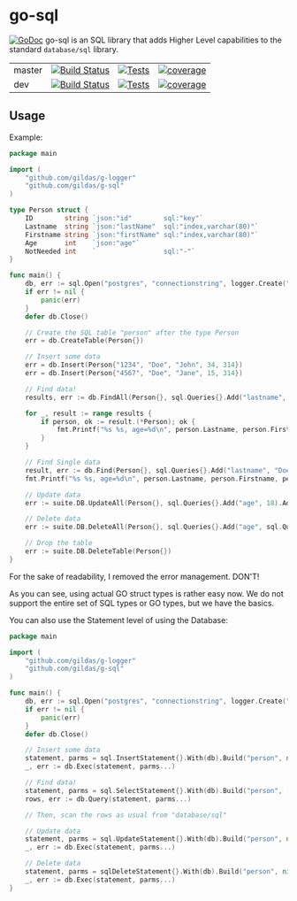 # go-sql

[![GoDoc](https://godoc.org/github.com/gildas/go-sql?status.svg)](https://godoc.org/github.com/gildas/go-sql)
go-sql is an SQL library that adds Higher Level capabilities to the standard `database/sql` library.

|  |   |   |   |
---|---|---|---|
master | [![Build Status](https://dev.azure.com/keltiek/gildas/_apis/build/status/gildas.go-sql?branchName=master)](https://dev.azure.com/keltiek/gildas/_build/latest?definitionId=5&branchName=master) | [![Tests](https://img.shields.io/azure-devops/tests/keltiek/gildas/5/master)](https://dev.azure.com/keltiek/gildas/_build/latest?definitionId=5&branchName=master) | [![coverage](https://img.shields.io/azure-devops/coverage/keltiek/gildas/5/master)](https://dev.azure.com/keltiek/gildas/_build/latest?definitionId=5&branchName=master&view=codecoverage-tab)  
dev | [![Build Status](https://dev.azure.com/keltiek/gildas/_apis/build/status/gildas.go-sql?branchName=dev)](https://dev.azure.com/keltiek/gildas/_build/latest?definitionId=5&branchName=dev) | [![Tests](https://img.shields.io/azure-devops/tests/keltiek/gildas/5/dev)](https://dev.azure.com/keltiek/gildas/_build/latest?definitionId=5&branchName=dev) | [![coverage](https://img.shields.io/azure-devops/coverage/keltiek/gildas/5/dev)](https://dev.azure.com/keltiek/gildas/_build/latest?definitionId=5&branchName=dev&view=codecoverage-tab)  

## Usage

Example:  
```go
package main

import (
    "github.com/gildas/g-logger"
    "github.com/gildas/g-sql"
)

type Person struct {
    ID        string `json:"id"        sql:"key"`
    Lastname  string `json:"lastName"  sql:"index,varchar(80)"`
    Firstname string `json:"firstName" sql:"index,varchar(80)"`
    Age       int    `json:"age"`
    NotNeeded int    `                 sql:"-"`
}

func main() {
    db, err := sql.Open("postgres", "connectionstring", logger.Create("MYAPP"))
    if err != nil {
        panic(err)
    }
    defer db.Close()

    // Create the SQL table "person" after the type Person
    err = db.CreateTable(Person{})

    // Insert some data
    err = db.Insert(Person{"1234", "Doe", "John", 34, 314})
    err = db.Insert(Person{"4567", "Doe", "Jane", 15, 314})

    // Find data!
    results, err := db.FindAll(Person{}, sql.Queries{}.Add("lastname", "Doe"))

    for _, result := range results {
        if person, ok := result.(*Person); ok {
            fmt.Printf("%s %s, age=%d\n", person.Lastname, person.Firstname, person.Age)
        }
    }

    // Find Single data
    result, err := db.Find(Person{}, sql.Queries{}.Add("lastname", "Doe").Add("age", sql.QueryGreater, 18))
    fmt.Printf("%s %s, age=%d\n", person.Lastname, person.Firstname, person.Age)

    // Update data
	err := suite.DB.UpdateAll(Person{}, sql.Queries{}.Add("age", 18).Add("age", sql.QuerySet, 25))

    // Delete data
	err := suite.DB.DeleteAll(Person{}, sql.Queries{}.Add("age", sql.QueryGreater, 50))

    // Drop the table
    err := suite.DB.DeleteTable(Person{})
}
```

For the sake of readability, I removed the error management. DON'T!

As you can see, using actual GO struct types is rather easy now. We do not support the entire set of SQL types or GO types, but we have the basics.  

You can also use the Statement level of using the Database:

```go
package main

import (
    "github.com/gildas/g-logger"
    "github.com/gildas/g-sql"
)

func main() {
    db, err := sql.Open("postgres", "connectionstring", logger.Create("MYAPP"))
    if err != nil {
        panic(err)
    }
    defer db.Close()

    // Insert some data
    statement, parms = sql.InsertStatement{}.With(db).Build("person", nil, sql.Queries{}.Add("lastname", "Doe").Add("age", 34))
    _, err := db.Exec(statement, parms...)

    // Find data!
    statement, parms = sql.SelectStatement{}.With(db).Build("person", []string("id", "age"), sql.Queries{}.Add("lastname", "Doe"))
    rows, err := db.Query(statement, parms...)

    // Then, scan the rows as usual from "database/sql"

    // Update data
    statement, parms = sql.UpdateStatement{}.With(db).Build("person", nil, sql.Queries{}.Add("lastname", "Doe").Add("age", sql.QuerySet, 25))
    _, err := db.Exec(statement, parms...)

    // Delete data
    statement, parms = sqlDeleteStatement{}.With(db).Build("person", nil, sql.Queries{}.Add("age", sql.Greater, 50))
    _, err := db.Exec(statement, parms...)
}
```